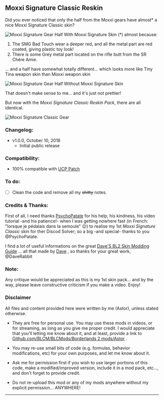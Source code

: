 
## Moxxi Signature Classic Reskin

Did you ever noticed that only the half from the Moxxi gears have almost* a nice Moxxi Signature Classic skin?

![Moxxi Signature Gear Half With Moxxi Signature Skin](https://i.imgur.com/cR5GSYs.png "Don't worry guys... even if my screen capture show French text, my mods are in English")
(*) almost because:
1. The SMG Bad Touch wear a deeper red, and all the metal part are red coated, giving plastic toy look!
2. There is some Grey metal part located on the rifle butt from the SR Chère Amie.

... and a half have somewhat totally different... which looks more like Tiny Tina weapon skin than Moxxi weapon skin

![Moxxi Signature Gear Half Without Moxxi Signature Skin](https://imgur.com/KVfBrMT.png "Don't worry guys... even if my screen capture show French text, my mods are in English")

That doesn't make sense to me... and it's just not prettier!

But now with the *Moxxi Signature Classic Reskin Pack*, there are all identical.

![Moxxi Signature Classic Gear ](https://imgur.com/PSZkKsf.png "Don't worry guys... even if my screen capture show French text, my mods are in English")
### Changelog:

- v1.0.0, October 10, 2018
  - Initial public release
 
### Compatibility:

- 100% compatible with [UCP Patch](https://github.com/BLCM/BLCMods/tree/master/Borderlands%202%20mods/Community%20Patch%20Team)

### To do:

- [ ] Clean the code and remove all my ~~shitty~~ notes. 

### Credits & Thanks:

First of all, I need thanks [PsychoPatate](https://github.com/BLCM/BLCMods/tree/master/Borderlands%202%20mods/PsychoPatate "PsychoPatate") for his help, his kindness, his video tutorial -and his patience!-  when I was getting nowhere fast (in French: "lorsque je pédalais dans la semoule" :wink:) to realise my 1st *Moxxi Signature Classic* skin for ther Discod Solver; so a big -and special- thanks to you @PsychoPatate.

I find a lot of useful informations on the  great [Dave'S BL2 Skin Modding Guide](https://cdn.rawgit.com/BLCM/BLCMods/bb1933f7/Borderlands%202%20mods/Dave/DAVE%27S%20BL2%20SKIN%20MODDING%20GUIDE.pdf) ... all that made by [Dave](https://github.com/BLCM/BLCMods/tree/af3b2d17629ab3f7f7a5f7bb68b489c5e13b0498/Borderlands%202%20mods/Dave) , so thanks for your great work, @DaveRabbit
  
### Note: 

Any critique would be appreciated as this is my 1st skin pack... and by the way, please leave constructive criticism if you make a video. 
Enjoy!

### Disclaimer

All files and content provided here were written by me (Astor), unless stated otherwise.

- They are free for personal use. You may use these mods in videos, or for streaming, as long as you give me proper credit. I would appreciate that you'll letting me know about it, and at least, provide a link to [Github.com/BLCM/BLCMods/Borderlands 2 mods/Astor](https://github.com/BLCM/BLCMods/tree/master/Borderlands%202%20mods/Astor) .

- You may re-use small bits of code (e.g. formulas, behavior modifications, etc) for your own purposes, and let me know about it. 

- Ask me for permission first if you wish to use larger portions of this code, make a modified/improved version, include it in a mod pack, etc..., and don't forget to provide credit.

- Do not re-upload this mod or any of my mods anywhere without my explicit permission... ANYWHERE!

* * * * *




